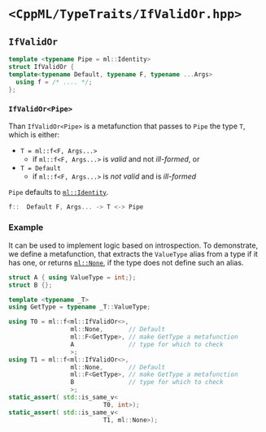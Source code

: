 # `<CppML/TypeTraits/IfValidOr.hpp>`

## `IfValidOr`

```c++
template <typename Pipe = ml::Identity>
struct IfValidOr {
template<typename Default, typename F, typename ...Args>
  using f = /* .... */;
};
```
### `IfValidOr<Pipe>`

Than `IfValidOr<Pipe>` is a metafunction that passes to `Pipe` the type `T`, which is either:
* `T = ml::f<F, Args...>`
  * if `ml::f<F, Args...>` is *valid* and not *ill-formed*, or
* `T = Default`
  * if `ml::f<F, Args...>` is *not valid* and is *ill-formed*

`Pipe` defaults to [`ml::Identity`](../Functional/Identity.md).

```c++
f::  Default F, Args... -> T <-> Pipe
```

### Example

It can be used to implement logic based on introspection. To demonstrate, we define a metafunction, that extracts the `ValueType` alias from a type if it has one, or returns [`ml::None`](../Vocabulary/None.md), if the type does not define such an alias.

```c++
struct A { using ValueType = int;};
struct B {};

template <typename _T>
using GetType = typename _T::ValueType;

using T0 = ml::f<ml::IfValidOr<>,
                 ml::None,       // Default
                 ml::F<GetType>, // make GetType a metafunction
                 A               // type for which to check
                 >;
using T1 = ml::f<ml::IfValidOr<>,
                 ml::None,       // Default
                 ml::F<GetType>, // make GetType a metafunction
                 B               // type for which to check
                 >;
static_assert( std::is_same_v<
                          T0, int>);
static_assert( std::is_same_v<
                          T1, ml::None>);
```

